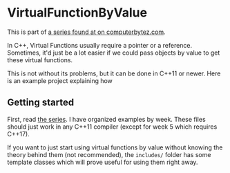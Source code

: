 # VirtualFunctionByValue
This is part of [a series found at on computerbytez.com](https://www.computerbytez.com/virtual-functions-by-value/).

In C++, Virtual Functions usually require a pointer or a reference. Sometimes, it'd just be a lot easier if we could pass objects by value to get these virtual functions.

This is not without its problems, but it can be done in C++11 or newer. Here is an example project explaining how

## Getting started

First, read [the series](https://www.computerbytez.com/virtual-functions-by-value/). I have organized examples by week. These files should just work in any C++11 compiler (except for week 5 which requires C++17).

If you want to just start using virtual functions by value without knowing the theory behind them (not recommended), the `includes/` folder has some template classes which will prove useful for using them right away.
